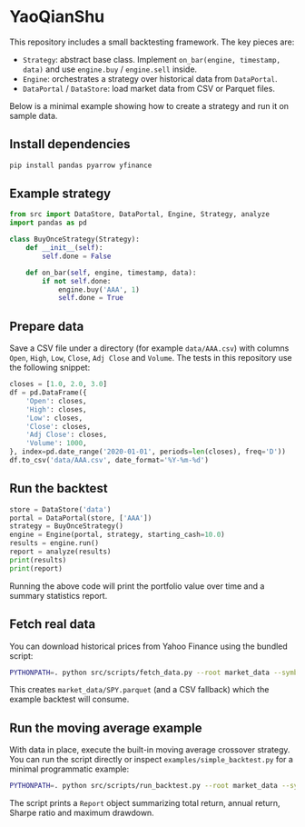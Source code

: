 # YaoQianShu


This repository includes a small backtesting framework. The key pieces are:

- `Strategy`: abstract base class. Implement `on_bar(engine, timestamp, data)`
  and use `engine.buy` / `engine.sell` inside.
- `Engine`: orchestrates a strategy over historical data from `DataPortal`.
- `DataPortal` / `DataStore`: load market data from CSV or Parquet files.

Below is a minimal example showing how to create a strategy and run it on
sample data.

## Install dependencies

```bash
pip install pandas pyarrow yfinance
```

## Example strategy

```python
from src import DataStore, DataPortal, Engine, Strategy, analyze
import pandas as pd

class BuyOnceStrategy(Strategy):
    def __init__(self):
        self.done = False

    def on_bar(self, engine, timestamp, data):
        if not self.done:
            engine.buy('AAA', 1)
            self.done = True
```

## Prepare data

Save a CSV file under a directory (for example `data/AAA.csv`) with columns
`Open`, `High`, `Low`, `Close`, `Adj Close` and `Volume`. The tests in this
repository use the following snippet:

```python
closes = [1.0, 2.0, 3.0]
df = pd.DataFrame({
    'Open': closes,
    'High': closes,
    'Low': closes,
    'Close': closes,
    'Adj Close': closes,
    'Volume': 1000,
}, index=pd.date_range('2020-01-01', periods=len(closes), freq='D'))
df.to_csv('data/AAA.csv', date_format='%Y-%m-%d')
```

## Run the backtest

```python
store = DataStore('data')
portal = DataPortal(store, ['AAA'])
strategy = BuyOnceStrategy()
engine = Engine(portal, strategy, starting_cash=10.0)
results = engine.run()
report = analyze(results)
print(results)
print(report)
```

Running the above code will print the portfolio value over time and a summary
statistics report.

## Fetch real data

You can download historical prices from Yahoo Finance using the bundled script:

```bash
PYTHONPATH=. python src/scripts/fetch_data.py --root market_data --symbols SPY --start 2020-01-01 --end 2020-02-01
```

This creates `market_data/SPY.parquet` (and a CSV fallback) which the example
backtest will consume.

## Run the moving average example

With data in place, execute the built-in moving average crossover strategy. You
can run the script directly or inspect `examples/simple_backtest.py` for a
minimal programmatic example:

```bash
PYTHONPATH=. python src/scripts/run_backtest.py --root market_data --symbol SPY --short 5 --long 20 --cash 10000
```

The script prints a `Report` object summarizing total return, annual return,
Sharpe ratio and maximum drawdown.
